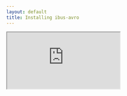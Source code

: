 ```yaml
---
layout: default
title: Installing ibus-avro
---
```

<style>
width: 100%;
height: 600px;
border: 0;
</style>
<iframe src="http://software.opensuse.org/download/package.iframe?project=home:sarimkhan&package=ibus-avro"></iframe>